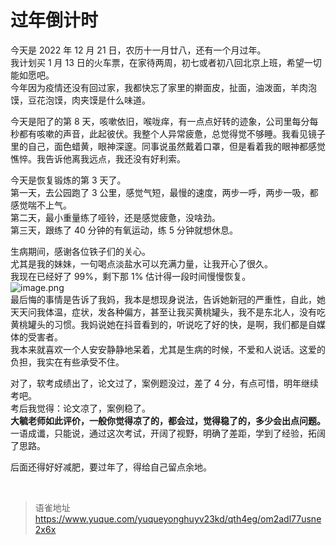 # 过年倒计时
今天是 2022 年 12 月 21 日，农历十一月廿八，还有一个月过年。  
我计划买 1 月 13 日的火车票，在家待两周，初七或者初八回北京上班，希望一切能如愿吧。  
今年因为疫情还没有回过家，我都快忘了家里的擀面皮，扯面，油泼面，羊肉泡馍，豆花泡馍，肉夹馍是什么味道。

今天是阳了的第 8 天，咳嗽依旧，喉咙痒，有一点点好转的迹象，公司里每分每秒都有咳嗽的声音，此起彼伏。我整个人异常疲惫，总觉得觉不够睡。我看见镜子里的自己，面色蜡黄，眼神深邃。同事说虽然戴着口罩，但是看着我的眼神都感觉憔悴。我告诉他离我远点，我还没有好利索。

今天是恢复锻炼的第 3 天了。  
第一天，去公园跑了 3 公里，感觉气短，最慢的速度，两步一呼，两步一吸，都感觉喘不上气。  
第二天，最小重量练了哑铃，还是感觉疲惫，没啥劲。  
第三天，跟练了 40 分钟的有氧运动，练 5 分钟就想休息。

生病期间，感谢各位铁子们的关心。  
尤其是我的妹妹，一句喝点淡盐水可以充满力量，让我开心了很久。  
我现在已经好了 99%，剩下那 1% 估计得一段时间慢慢恢复。  
![image.png](https://cdn.nlark.com/yuque/0/2022/png/1572912/1671587132719-9fceacac-d4c1-48d7-aa04-6b9a1e4e6b9f.png#averageHue=%23efefef&clientId=u0cbe90b1-c42b-4&from=paste&height=696&id=u6ce071aa&name=image.png&originHeight=1392&originWidth=1712&originalType=binary&ratio=1&rotation=0&showTitle=false&size=290082&status=done&style=none&taskId=ue87fbdb3-49b3-4ebd-afb7-81b2d27d159&title=&width=856)  
最后悔的事情是告诉了我妈，我本是想现身说法，告诉她新冠的严重性，自此，她天天问我体温，症状，发各种偏方，甚至让我买黄桃罐头，我不是东北人，没有吃黄桃罐头的习惯。我妈说她在抖音看到的，听说吃了好的快，是啊，我们都是自媒体的受害者。  
我本来就喜欢一个人安安静静地呆着，尤其是生病的时候，不爱和人说话。这爱的负担，我实在有些承受不住。

对了，软考成绩出了，论文过了，案例题没过，差了 4 分，有点可惜，明年继续考吧。  
考后我觉得：论文凉了，案例稳了。  
**大毓老师如此评价，一般你觉得凉了的，都会过，觉得稳了的，多少会出点问题。**  
一语成谶，只能说，通过这次考试，开阔了视野，明确了差距，学到了经验，拓阔了思路。

后面还得好好减肥，要过年了，得给自己留点余地。

<br>
  
> 语雀地址 https://www.yuque.com/yuqueyonghuyv23kd/qth4eg/om2adl77usne2x6x